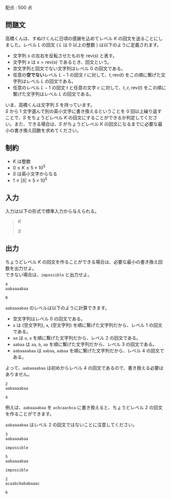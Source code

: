 配点 : $500$ 点

## 問題文

高橋くんは、すぬけくんに日頃の感謝を込めてレベル $K$ の回文を送ることにしました。レベル $L$ の回文 ( $L$ は $0$ 以上の整数 ) は以下のように定義されます。

- 文字列 $s$ の左右を反転させたものを $\mathrm{rev}(s)$ と表す。
- 文字列 $s$ は $s = \mathrm{rev}(s)$ であるとき、回文という。
- 空文字列と回文でない文字列はレベル $0$ の回文である。
- 任意の**空でない**レベル $L - 1$ の回文 $t$ に対して、$t, \mathrm{rev}(t)$ をこの順に繋げた文字列はレベル $L$ の回文である。
- 任意のレベル $L - 1$ の回文 $t$ と任意の文字 $c$ に対して、$t, c, \mathrm{rev}(t)$ をこの順に繋げた文字列はレベル $L$ の回文である。

いま、高橋くんは文字列 $S$ を持っています。<br>
$S$ から $1$ 文字選んで別の英小文字に書き換えるということを $0$ 回以上繰り返すことで、$S$ をちょうどレベル $K$ の回文にすることができるか判定してください。また、できる場合は、$S$ がちょうどレベル $K$ の回文になるまでに必要な最小の書き換え回数を求めてください。

## 制約

- $K$ は整数
- $0 \leq K \leq 5 \times 10^5$
- $S$ は英小文字からなる
- $1 \leq |S| \leq 5 \times 10^5$

## 入力

入力は以下の形式で標準入力から与えられる。

> $K$
> 
> $S$

## 出力

ちょうどレベル $K$ の回文を作ることができる場合は、必要な最小の書き換え回数を出力せよ。<br>
できない場合は、`impossible` と出力せよ。

```input1
4
aabaaaabaa
```

```output1
0
```

`aabaaaabaa` のレベルは以下のように計算できます。

- 空文字列はレベル $0$ の回文である。
- `a` は (空文字列), `a`, (空文字列) を順に繋げた文字列だから、レベル $1$ の回文である。
- `aa` は `a`, `a` を順に繋げた文字列だから、レベル $2$ の回文である。
- `aabaa` は `aa`, `b`, `aa` を順に繋げた文字列だから、レベル $3$ の回文である。
- `aabaaaabaa` は `aabaa`, `aabaa` を順に繋げた文字列だから、レベル $4$ の回文である。

よって、`aabaaaabaa` は初めからレベル $4$ の回文であるので、書き換える必要はありません。

```input2
2
aabaaaabaa
```

```output2
4
```

例えば、`aabaaaabaa` を `acbcaacbca` に書き換えると、ちょうどレベル $2$ の回文を作ることができます。

`aabaaaabaa` はレベル $2$ の回文ではないことに注意してください。

```input3
3
aabaaaabaa
```

```output3
impossible
```

```input4
5
aabaaaabaa
```

```output4
impossible
```

```input5
2
acaabcbababaaac
```

```output5
6
```